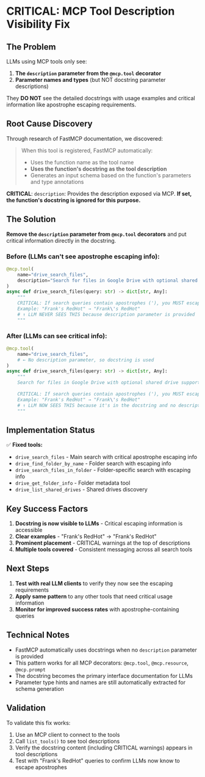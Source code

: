 # CRITICAL: MCP Tool Description Visibility Fix

## The Problem

LLMs using MCP tools only see:
1. **The `description` parameter from the `@mcp.tool` decorator**
2. **Parameter names and types** (but NOT docstring parameter descriptions)

They **DO NOT** see the detailed docstrings with usage examples and critical information like apostrophe escaping requirements.

## Root Cause Discovery

Through research of FastMCP documentation, we discovered:

> When this tool is registered, FastMCP automatically:
> - Uses the function name as the tool name
> - **Uses the function's docstring as the tool description**
> - Generates an input schema based on the function's parameters and type annotations

**CRITICAL**: `description`: Provides the description exposed via MCP. **If set, the function's docstring is ignored for this purpose.**

## The Solution

**Remove the `description` parameter from `@mcp.tool` decorators** and put critical information directly in the docstring.

### Before (LLMs can't see apostrophe escaping info):
```python
@mcp.tool(
    name="drive_search_files",
    description="Search for files in Google Drive with optional shared drive support.",  # ← LLM sees this
)
async def drive_search_files(query: str) -> dict[str, Any]:
    """
    CRITICAL: If search queries contain apostrophes ('), you MUST escape them with backslash (\').
    Example: "Frank's RedHot" → "Frank\'s RedHot"
    # ↑ LLM NEVER SEES THIS because description parameter is provided
    """
```

### After (LLMs can see critical info):
```python
@mcp.tool(
    name="drive_search_files",
    # ← No description parameter, so docstring is used
)
async def drive_search_files(query: str) -> dict[str, Any]:
    """
    Search for files in Google Drive with optional shared drive support.
    
    CRITICAL: If search queries contain apostrophes ('), you MUST escape them with backslash (\').
    Example: "Frank's RedHot" → "Frank\'s RedHot"
    # ↑ LLM NOW SEES THIS because it's in the docstring and no description param is provided
    """
```

## Implementation Status

✅ **Fixed tools:**
- `drive_search_files` - Main search with critical apostrophe escaping info
- `drive_find_folder_by_name` - Folder search with escaping info  
- `drive_search_files_in_folder` - Folder-specific search with escaping info
- `drive_get_folder_info` - Folder metadata tool
- `drive_list_shared_drives` - Shared drives discovery

## Key Success Factors

1. **Docstring is now visible to LLMs** - Critical escaping information is accessible
2. **Clear examples** - "Frank's RedHot" → "Frank\'s RedHot" 
3. **Prominent placement** - CRITICAL warnings at the top of descriptions
4. **Multiple tools covered** - Consistent messaging across all search tools

## Next Steps

1. **Test with real LLM clients** to verify they now see the escaping requirements
2. **Apply same pattern** to any other tools that need critical usage information
3. **Monitor for improved success rates** with apostrophe-containing queries

## Technical Notes

- FastMCP automatically uses docstrings when no `description` parameter is provided
- This pattern works for all MCP decorators: `@mcp.tool`, `@mcp.resource`, `@mcp.prompt`
- The docstring becomes the primary interface documentation for LLMs
- Parameter type hints and names are still automatically extracted for schema generation

## Validation

To validate this fix works:
1. Use an MCP client to connect to the tools
2. Call `list_tools()` to see tool descriptions
3. Verify the docstring content (including CRITICAL warnings) appears in tool descriptions
4. Test with "Frank's RedHot" queries to confirm LLMs now know to escape apostrophes 